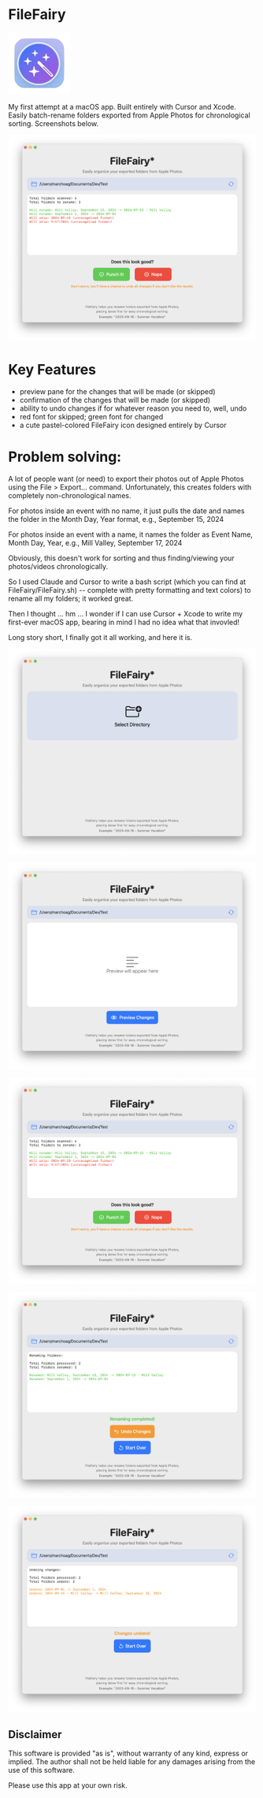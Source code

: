 # FileFairy
<img src="https://github.com/marchoag/FileFairy/blob/main/Screenshots/FileFairyIcon.png" width="25%">

My first attempt at a macOS app. Built entirely with Cursor and Xcode. Easily batch-rename folders exported from Apple Photos for chronological sorting. Screenshots below.

![image](https://github.com/marchoag/FileFairy/blob/main/Screenshots/Screenshot%2003.png)

# Key Features

- preview pane for the changes that will be made (or skipped)
- confirmation of the changes that will be made (or skipped)
- ability to undo changes if for whatever reason you need to, well, undo
- red font for skipped; green font for changed
- a cute pastel-colored FileFairy icon designed entirely by Cursor

# Problem solving:

A lot of people want (or need) to export their photos out of Apple Photos using the File > Export... command. Unfortunately, this creates folders with completely non-chronological names.

For photos inside an event with no name, it just pulls the date and names the folder in the Month Day, Year format, e.g., September 15, 2024

For photos inside an event with a name, it names the folder as Event Name, Month Day, Year, e.g., Mill Valley, September 17, 2024

Obviously, this doesn't work for sorting and thus finding/viewing your photos/videos chronologically. 

So I used Claude and Cursor to write a bash script (which you can find at FileFairy/FileFairy.sh) -- complete with pretty formatting and text colors) to rename all my folders; it worked great. 

Then I thought ... hm ... I wonder if I can use Cursor + Xcode to write my first-ever macOS app, bearing in mind I had no idea what that invovled! 

Long story short, I finally got it all working, and here it is.

![image](https://github.com/marchoag/FileFairy/blob/main/Screenshots/Screenshot%2001.png)

![image](https://github.com/marchoag/FileFairy/blob/main/Screenshots/Screenshot%2002.png)

![image](https://github.com/marchoag/FileFairy/blob/main/Screenshots/Screenshot%2003.png)

![image](https://github.com/marchoag/FileFairy/blob/main/Screenshots/Screenshot%2004.png)

![image](https://github.com/marchoag/FileFairy/blob/main/Screenshots/Screenshot%2005.png)

## Disclaimer

This software is provided "as is", without warranty of any kind, express or implied. The author shall not be held liable for any damages arising from the use of this software.

Please use this app at your own risk.

